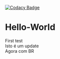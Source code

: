 [![Codacy Badge](https://api.codacy.com/project/badge/Grade/6f9d0da85c0043b58d37875846aad77d)](https://www.codacy.com/manual/IGFCoimbra/Hello-World?utm_source=github.com&amp;utm_medium=referral&amp;utm_content=IGFCoimbra/Hello-World&amp;utm_campaign=Badge_Grade)

# Hello-World
First test <br />
Isto é um update <br />
Agora com BR
